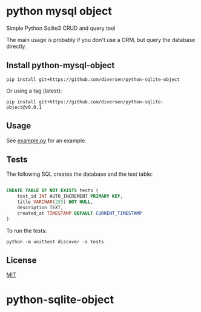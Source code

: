 # python mysql object

Simple Python Sqlite3 CRUD and query tool

The main usage is probably if you don't use a ORM, but query the database directly.

## Install python-mysql-object

    pip install git+https://github.com/diversen/python-sqlite-object

Or using a tag (latest):

    pip install git+https://github.com/diversen/python-sqlite-object@v0.0.1


## Usage

See [example.py](example.py) for an example.

## Tests

The following SQL creates the database and the test table:

```sql

CREATE TABLE IF NOT EXISTS tests (
    test_id INT AUTO_INCREMENT PRIMARY KEY,
    title VARCHAR(255) NOT NULL,
    description TEXT,
    created_at TIMESTAMP DEFAULT CURRENT_TIMESTAMP
)

```


To run the tests:

    python -m unittest discover -s tests
    

## License

[MIT](LICENSE)
# python-sqlite-object
